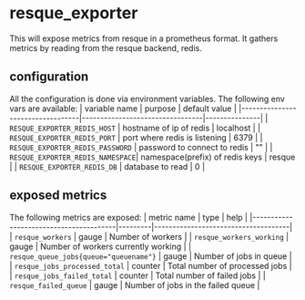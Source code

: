 # resque_exporter

This will expose metrics from resque in a prometheus format. It gathers metrics by reading from the resque backend, redis.

## configuration

All the configuration is done via environment variables. The following env vars are available:
|           variable name          |               purpose           | default value |
|----------------------------------|---------------------------------|---------------|
| `RESQUE_EXPORTER_REDIS_HOST`     | hostname of ip of redis         | localhost     |
| `RESQUE_EXPORTER_REDIS_PORT`     | port where redis is listening   | 6379          |
| `RESQUE_EXPORTER_REDIS_PASSWORD` | password to connect to redis    | ""            |
| `RESQUE_EXPORTER_REDIS_NAMESPACE`| namespace(prefix) of redis keys | resque        |
| `RESQUE_EXPORTER_REDIS_DB`       | database to read                | 0             |

## exposed metrics

The following metrics are exposed:
|           metric name                  |  type   |               help                  |
|----------------------------------------|---------|-------------------------------------|
| `resque_workers`                       | gauge   | Number of workers                   |
| `resque_workers_working`               | gauge   | Number of workers currently working |
| `resque_queue_jobs{queue="queuename"}` | gauge   | Number of jobs in queue             |
| `resque_jobs_processed_total`          | counter | Total number of processed jobs      |
| `resque_jobs_failed_total`             | counter | Total number of failed jobs         |
| `resque_failed_queue`                  | gauge   | Number of jobs in the failed queue  |

